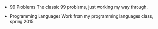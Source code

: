 * 99 Problems
The classic 99 problems, just working my way through.

* Programming Languages
Work from my programming languages class, spring 2015

